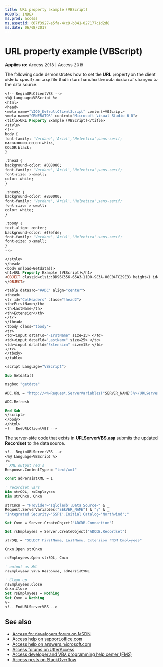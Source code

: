 ```yaml
---
title: URL property example (VBScript)
ROBOTS: INDEX
ms.prod: access
ms.assetid: 667f3927-e5fa-4cc9-b341-027177d1d2d8
ms.date: 06/08/2017
---
```



# URL property example (VBScript)

**Applies to:** Access 2013 | Access 2016

The following code demonstrates how to set the **URL** property on the client side to specify an .asp file that in turn handles the submission of changes to the data source.

```vb
<!-- BeginURLClientVBS --> 
<%@ Language=VBScript %> 
<html>
<head> 
<meta name="VI60_DefaultClientScript" content=VBScript> 
<meta name="GENERATOR" content="Microsoft Visual Studio 6.0"> 
<title>URL Property Example (VBScript)</title> 
<style> 
<!-- 
body { 
font-family: 'Verdana','Arial','Helvetica',sans-serif; 
BACKGROUND-COLOR:white; 
COLOR:black;
} 

.thead { 
background-color: #008080; 
font-family: 'Verdana','Arial','Helvetica',sans-serif; 
font-size: x-small; 
color: white; 
} 

.thead2 { 
background-color: #800000; 
font-family: 'Verdana','Arial','Helvetica',sans-serif; 
font-size: x-small; 
color: white; 
} 

.tbody { 
text-align: center; 
background-color: #f7efde; 
font-family: 'Verdana','Arial','Helvetica',sans-serif; 
font-size: x-small; 
}
--> 

</style> 
</head> 
<body onload=Getdata()>
<h1>URL Property Example (VBScript)</h1> 
<OBJECT classid=clsid:BD96C556-65A3-11D0-983A-00C04FC29E33 height=1 id=ADC width=1>
</OBJECT> 

<table datasrc="#ADC" align="center"> 
<thead> 
<tr id="ColHeaders" class="thead2"> 
<th>FirstName</th> 
<th>LastName</th>
<th>Extension</th> 
</tr> 
</thead> 
<tbody class="tbody"> 
<tr>
<td><input datafld="FirstName" size=15> </td> 
<td><input datafld="LastName" size=25> </td> 
<td><input datafld="Extension" size=15> </td>
</tr> 
</tbody> 
</table>

<script Language="VBScript"> 

Sub Getdata()

msgbox "getdata" 

ADC.URL = "http://<%=Request.ServerVariables("SERVER_NAME")%>/URLServerVBS.asp" 

ADC.Refresh 

End Sub
</script> 
</body> 
</html> 
<!-- EndURLClientVBS -->
```

The server-side code that exists in **URLServerVBS.asp** submits the updated **Recordset** to the data source.



```vb
<!-- BeginURLServerVBS --> 
<%@ Language=VBScript %> 
<% 
' XML output req's 
Response.ContentType = "text/xml" 

const adPersistXML = 1 

' recordset vars 
Dim strSQL, rsEmployees 
Dim strCnxn, Cnxn 

strCnxn = "Provider='sqloledb';Data Source=" & _ 
Request.ServerVariables("SERVER_NAME") & ";" & _ 
"Integrated Security='SSPI';Initial Catalog='Northwind';" 

Set Cnxn = Server.CreateObject("ADODB.Connection") 

Set rsEmployees = Server.CreateObject("ADODB.Recordset") 

strSQL = "SELECT FirstName, LastName, Extension FROM Employees" 

Cnxn.Open strCnxn 

rsEmployees.Open strSQL, Cnxn 

' output as XML 
rsEmployees.Save Response, adPersistXML 

' Clean up 
rsEmployees.Close 
Cnxn.Close
Set rsEmployees = Nothing 
Set Cnxn = Nothing
%> 
<!-- EndURLServerVBS -->
```

## See also

- [Access for developers forum on MSDN](https://social.msdn.microsoft.com/Forums/office/en-US/home?forum=accessdev)
- [Access help on support.office.com](https://support.office.com/search/results?query=Access)
- [Access help on answers.microsoft.com](https://answers.microsoft.com/en-us/msoffice/forum?page=1&;tab=question&;status=all&;auth=1)
- [Access forums on UtterAccess](http://www.utteraccess.com/forum/index.php?act=idx)
- [Access developer and VBA programming help center (FMS)](http://www.fmsinc.com/MicrosoftAccess/developer/)
- [Access posts on StackOverflow](https://stackoverflow.com/questions/tagged/ms-access)
